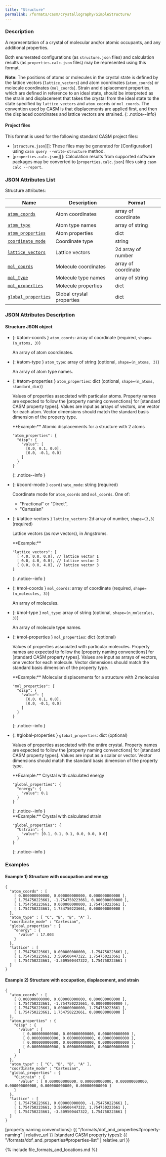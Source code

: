 ```yaml
---
title: "Structure"
permalink: /formats/casm/crystallography/SimpleStructure/
---
```


### Description

A representation of a crystal of molecular and/or atomic occupants, and any additional properties.

Both enumerated configurations (as `structure.json` files) and calculation results (as `properties.calc.json` files) may be represented using this format.

**Note**: The positions of atoms or molecules in the crystal state is defined by the lattice vectors (`lattice_vectors`) and atom coordinates (`atom_coords`) or molecule coordinates (`mol_coords`). Strain and displacement properties, which are defined in reference to an ideal state, should be interpreted as the strain and displacement that takes the crystal from the ideal state to the state specified by `lattice_vectors` and `atom_coords` or `mol_coords`. The convention used by CASM is that displacements are applied first, and then the displaced coordinates and lattice vectors are strained.
{: .notice--info}

#### Project files

This format is used for the following standard CASM project files:
- [`structure.json`][]: These files may be generated for [Configuration] using `casm query --write-structure` method.
- [`properties.calc.json`][]: Calculation results from supported software packages may be converted to [`properties.calc.json`] files using `casm calc --report`.

### JSON Attributes List

Structure attributes:

| Name | Description | Format |
|-|-|-|
| [`atom_coords`](#atom-coords) | Atom coordinates | array of coordinate |
| [`atom_type`](#atom-type) | Atom type names | array of string |
| [`atom_properties`](#atom-properties) | Atom properties | dict |
| [`coordinate_mode`](#coord-mode) | Coordinate type | string |
| [`lattice_vectors`](#lattice-vectors) | Lattice vectors | 2d array of number |
| [`mol_coords`](#mol-coords) | Molecule coordinates | array of coordinate |
| [`mol_type`](#mol-type) | Molecule type names | array of string |
| [`mol_properties`](#mol-properties) | Molecule properties | dict |
| [`global_properties`](#global-properties) | Global crystal properties | dict |


### JSON Attributes Description

#### Structure JSON object

- {: #atom-coords } `atom_coords`: array of coordinate (required, `shape=(n_atoms, 3)`)

  An array of atom coordinates.

- {: #atom-type } `atom_type`: array of string (optional, `shape=(n_atoms, 3)`)

  An array of atom type names.

- {: #atom-properties } `atom_properties`: dict (optional, `shape=(n_atoms, standard_dim)`)

  Values of properties associated with particular atoms. Property names are expected to follow the [property naming convenctions] for [standard CASM property types]. Values are input as arrays of vectors, one vector for each atom. Vector dimensions should match the standard basis dimension of the property type.

  <div>
  **Example:** Atomic displacements for a structure with 2 atoms

      "atom_properties": {
        "disp": {
          "value": [
            [0.0, 0.1, 0.0],
            [0.0, -0.1, 0.0]
          ]
        }
      }

  </div>
  {: .notice--info }

- {: #coord-mode } `coordinate_mode`: string (required)

  Coordinate mode for `atom_coords` and `mol_coords`. One of:
  - "Fractional" or "Direct",                                  
  - "Cartesian"                                                  

- {: #lattice-vectors } `lattice_vectors`: 2d array of number, `shape=(3,3)` (required)

  Lattice vectors (as row vectors), in Angstroms.

  <div>
  **Example:**

      "lattice_vectors": [
        [ 4.0, 0.0, 0.0], // lattice vector 1
        [ 0.0, 4.0, 0.0], // lattice vector 2
        [ 0.0, 0.0, 4.0], // lattice vector 3
      ]

  </div>
  {: .notice--info }

- {: #mol-coords } `mol_coords`: array of coordinate (required, `shape=(n_molecules, 3)`)

  An array of molecules.

- {: #mol-type } `mol_type`: array of string (optional, `shape=(n_molecules, 3)`)

  An array of molecule type names.

- {: #mol-properties } `mol_properties`: dict (optional)

  Values of properties associated with particular molecules. Property names are expected to follow the [property naming convenctions] for [standard CASM property types]. Values are input as arrays of vectors, one vector for each molecule. Vector dimensions should match the standard basis dimension of the property type.

  <div>
  **Example:** Molecular displacements for a structure with 2 molecules

      "mol_properties": {
        "disp": {
          "value": [
            [0.0, 0.1, 0.0],
            [0.0, -0.1, 0.0]
          ]
        }
      }

  </div>
  {: .notice--info }

- {: #global-properties } `global_properties`: dict (optional)

  Values of properties associated with the entire crystal. Property names are expected to follow the [property naming convenctions] for [standard CASM property types]. Values are input as a scalar or vector. Vector dimensions should match the standard basis dimension of the property type.

  <div>
  **Example:** Crystal with calculated energy

      "global_properties": {
        "energy": {
          "value": 0.1
        }
      }

  </div>
  {: .notice--info }

  <div>
  **Example:** Crystal with calculated strain

      "global_properties": {
        "Ustrain": {
          "value": [0.1, 0.1, 0.1, 0.0, 0.0, 0.0]
        }
      }

  </div>
  {: .notice--info }

### Examples

#### Example 1) Structure with occupation and energy

    {
      "atom_coords" : [
        [ 0.000000000000, 0.000000000000, 0.000000000000 ],
        [ 1.754750223661, -1.754750223661, 0.000000000000 ],
        [ 1.754750223661, 0.000000000000, 1.754750223661 ],
        [ 1.754750223661, 1.754750223661, 0.000000000000 ]
      ],
      "atom_type" : [ "C", "B", "B", "A" ],
      "coordinate_mode" : "Cartesian",
      "global_properties" : {
        "energy" : {
          "value" : 17.003
        }
      },
      "lattice" : [
        [ 1.754750223661, 0.000000000000, -1.754750223661 ],
        [ 1.754750223661, 3.509500447322, 1.754750223661 ],
        [ 1.754750223661, -3.509500447322, 1.754750223661 ]
      ]
    }

#### Example 2) Structure with occupation, displacement, and strain

    {
      "atom_coords" : [
        [ 0.000000000000, 0.000000000000, 0.000000000000 ],
        [ 1.754750223661, -1.754750223661, 0.000000000000 ],
        [ 1.754750223661, 0.000000000000, 1.754750223661 ],
        [ 1.754750223661, 1.754750223661, 0.000000000000 ]
      ],
      "atom_properties" : {
        "disp" : {
          "value" : [
            [ 0.000000000000, 0.000000000000, 0.000000000000 ],
            [ 0.000000000000, 0.000000000000, 0.000000000000 ],
            [ 0.000000000000, 0.000000000000, 0.000000000000 ],
            [ 0.000000000000, 0.000000000000, 0.000000000000 ]
          ]
        }
      },
      "atom_type" : [ "C", "B", "B", "A" ],
      "coordinate_mode" : "Cartesian",
      "global_properties" : {
        "GLstrain" : {
          "value" : [ 0.000000000000, 0.000000000000, 0.000000000000, 0.000000000000, 0.000000000000, 0.000000000000 ]
        }
      },
      "lattice" : [
        [ 1.754750223661, 0.000000000000, -1.754750223661 ],
        [ 1.754750223661, 3.509500447322, 1.754750223661 ],
        [ 1.754750223661, -3.509500447322, 1.754750223661 ]
      ]
    }

[property naming convenctions]: {{ "/formats/dof_and_properties#property-naming" | relative_url }}
[standard CASM property types]: {{ "/formats/dof_and_properties#properties-list" | relative_url }}

{% include file_formats_and_locations.md %}
